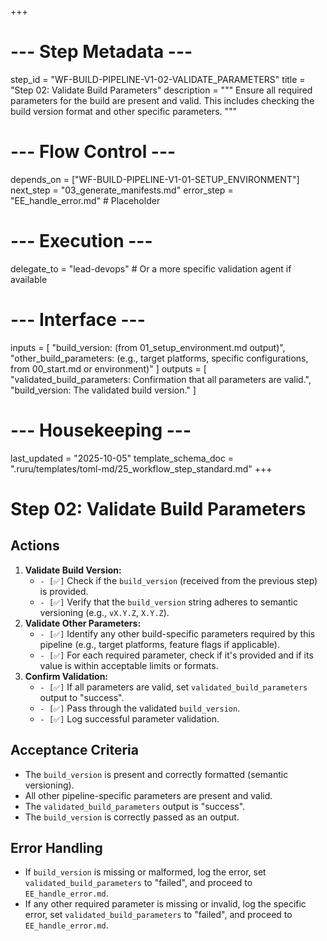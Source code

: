 +++
# --- Step Metadata ---
step_id = "WF-BUILD-PIPELINE-V1-02-VALIDATE_PARAMETERS"
title = "Step 02: Validate Build Parameters"
description = """
Ensure all required parameters for the build are present and valid.
This includes checking the build version format and other specific parameters.
"""

# --- Flow Control ---
depends_on = ["WF-BUILD-PIPELINE-V1-01-SETUP_ENVIRONMENT"]
next_step = "03_generate_manifests.md"
error_step = "EE_handle_error.md" # Placeholder

# --- Execution ---
delegate_to = "lead-devops" # Or a more specific validation agent if available

# --- Interface ---
inputs = [
    "build_version: (from 01_setup_environment.md output)",
    "other_build_parameters: (e.g., target platforms, specific configurations, from 00_start.md or environment)"
]
outputs = [
    "validated_build_parameters: Confirmation that all parameters are valid.",
    "build_version: The validated build version."
]

# --- Housekeeping ---
last_updated = "2025-10-05"
template_schema_doc = ".ruru/templates/toml-md/25_workflow_step_standard.md"
+++

# Step 02: Validate Build Parameters

## Actions

1.  **Validate Build Version:**
    *   `- [✅]` Check if the `build_version` (received from the previous step) is provided.
    *   `- [✅]` Verify that the `build_version` string adheres to semantic versioning (e.g., `vX.Y.Z`, `X.Y.Z`).
2.  **Validate Other Parameters:**
    *   `- [✅]` Identify any other build-specific parameters required by this pipeline (e.g., target platforms, feature flags if applicable).
    *   `- [✅]` For each required parameter, check if it's provided and if its value is within acceptable limits or formats.
3.  **Confirm Validation:**
    *   `- [✅]` If all parameters are valid, set `validated_build_parameters` output to "success".
    *   `- [✅]` Pass through the validated `build_version`.
    *   `- [✅]` Log successful parameter validation.

## Acceptance Criteria

*   The `build_version` is present and correctly formatted (semantic versioning).
*   All other pipeline-specific parameters are present and valid.
*   The `validated_build_parameters` output is "success".
*   The `build_version` is correctly passed as an output.

## Error Handling

*   If `build_version` is missing or malformed, log the error, set `validated_build_parameters` to "failed", and proceed to `EE_handle_error.md`.
*   If any other required parameter is missing or invalid, log the specific error, set `validated_build_parameters` to "failed", and proceed to `EE_handle_error.md`.